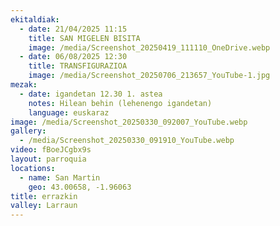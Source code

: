 ```yaml
---
ekitaldiak:
  - date: 21/04/2025 11:15
    title: SAN MIGELEN BISITA
    image: /media/Screenshot_20250419_111110_OneDrive.webp
  - date: 06/08/2025 12:30
    title: TRANSFIGURAZIOA
    image: /media/Screenshot_20250706_213657_YouTube-1.jpg
mezak:
  - date: igandetan 12.30 1. astea
    notes: Hilean behin (lehenengo igandetan)
    language: euskaraz
image: /media/Screenshot_20250330_092007_YouTube.webp
gallery:
  - /media/Screenshot_20250330_091910_YouTube.webp
video: fBoeJCgbx9s
layout: parroquia
locations:
  - name: San Martin
    geo: 43.00658, -1.96063
title: errazkin
valley: Larraun
---
```


